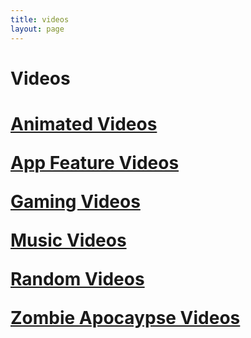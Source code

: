 ```yaml
---
title: videos
layout: page
---
```

<h1>Videos</h1>
<h1>
<p><a href = "https://samuraiowl.github.io/animated_videos">Animated Videos</a></p>
<p><a href = "https://samuraiowl.github.io/promotion_videos">App Feature Videos</a></p>
<p><a href = "https://samuraiowl.github.io/gaming_videos.html">Gaming Videos</a></p>
<p><a href = "https://samuraiowl.github.io/music_videos">Music Videos</a></p>
<p><a href = "https://samuraiowl.github.io/random_videos">Random Videos</a></p>
<p><a href = "https://samuraiowl.github.io/za_videos">Zombie Apocaypse Videos</a></p>
